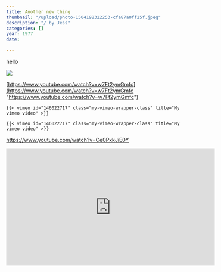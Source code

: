 ```yaml
---
title: Another new thing
thumbnail: "/upload/photo-1504198322253-cfa87a0ff25f.jpeg"
description: "/ by Jess"
categories: []
year: 1977
date: 

---
```

hello

![](/upload/photo-1504198322253-cfa87a0ff25f.jpeg)

[https://www.youtube.com/watch?v=w7Ft2ymGmfc](https://www.youtube.com/watch?v=w7Ft2ymGmfc "https://www.youtube.com/watch?v=w7Ft2ymGmfc")

    {{< vimeo id="146022717" class="my-vimeo-wrapper-class" title="My vimeo video" >}}
    
    {{< vimeo id="146022717" class="my-vimeo-wrapper-class" title="My vimeo video" >}}
    
https://www.youtube.com/watch?v=Ce0PxkJiE0Y

<iframe width="560" height="315" src="https://www.youtube.com/embed/Ce0PxkJiE0Y" frameborder="0" allow="accelerometer; autoplay; encrypted-media; gyroscope; picture-in-picture" allowfullscreen></iframe>

